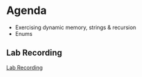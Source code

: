 # Agenda

- Exercising dynamic memory, strings & recursion
- Enums

## Lab Recording
[Lab Recording](https://drive.google.com/file/d/1Ck0Y5l8Us05g99M7oeCTwxFshq008iOC/view?usp=sharing)
